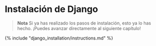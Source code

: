# Instalación de Django

> **Nota** Si ya has realizado los pasos de instalación, esto ya lo has hecho. ¡Puedes avanzar directamente al siguiente capítulo!

{% include "django_installation/instructions.md" %}